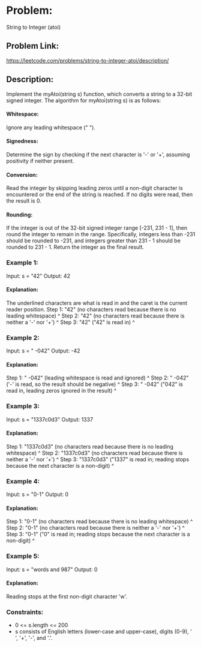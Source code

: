 # Problem: 
String to Integer (atoi)

## Problem Link:
https://leetcode.com/problems/string-to-integer-atoi/description/

## Description:
Implement the myAtoi(string s) function, which converts a string to a 32-bit signed integer.
The algorithm for myAtoi(string s) is as follows:

#### Whitespace: 
Ignore any leading whitespace (" ").
#### Signedness: 
Determine the sign by checking if the next character is '-' or '+', assuming positivity if neither present.
#### Conversion: 
Read the integer by skipping leading zeros until a non-digit character is encountered or the end of the string is reached. If no digits were read, then the result is 0.
#### Rounding: 
If the integer is out of the 32-bit signed integer range [-231, 231 - 1], then round the integer to remain in the range. Specifically, integers less than -231 should be rounded to -231, and integers greater than 231 - 1 should be rounded to 231 - 1.
Return the integer as the final result.

 

### Example 1:

Input: s = "42"
Output: 42
#### Explanation:
The underlined characters are what is read in and the caret is the current reader position.
Step 1: "42" (no characters read because there is no leading whitespace)
         ^
Step 2: "42" (no characters read because there is neither a '-' nor '+')
         ^
Step 3: "42" ("42" is read in)
           ^

### Example 2:

Input: s = " -042"
Output: -42
#### Explanation:
Step 1: "   -042" (leading whitespace is read and ignored)
            ^
Step 2: "   -042" ('-' is read, so the result should be negative)
             ^
Step 3: "   -042" ("042" is read in, leading zeros ignored in the result)
               ^

### Example 3:

Input: s = "1337c0d3"
Output: 1337
#### Explanation:
Step 1: "1337c0d3" (no characters read because there is no leading whitespace)
         ^
Step 2: "1337c0d3" (no characters read because there is neither a '-' nor '+')
         ^
Step 3: "1337c0d3" ("1337" is read in; reading stops because the next character is a non-digit)
             ^

### Example 4:

Input: s = "0-1"
Output: 0
#### Explanation:
Step 1: "0-1" (no characters read because there is no leading whitespace)
         ^
Step 2: "0-1" (no characters read because there is neither a '-' nor '+')
         ^
Step 3: "0-1" ("0" is read in; reading stops because the next character is a non-digit)
          ^

### Example 5:

Input: s = "words and 987"
Output: 0
#### Explanation:
Reading stops at the first non-digit character 'w'.

### Constraints:

- 0 <= s.length <= 200
- s consists of English letters (lower-case and upper-case), digits (0-9), ' ', '+', '-', and '.'.
